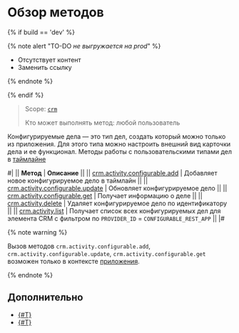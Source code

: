# Обзор методов

{% if build == 'dev' %}

{% note alert "TO-DO _не выгружается на prod_" %}

- Отсутствует контент
- Заменить ссылку

{% endnote %}

{% endif %}

> Scope: [`crm`](../../../../scopes/permissions.md)
>
> Кто может выполнять метод: любой пользователь

Конфигурируемые дела — это тип дел, создать который можно только из приложения. Для этого типа можно настроить внешний вид карточки дела и ее функционал. Методы работы с пользовательскими типами дел в [таймлайне](../../index.md)

#|
|| **Метод** | **Описание** ||
|| [crm.activity.configurable.add](./crm-activity-configurable-add.md) | Добавляет новое конфигурируемое дело в таймлайн ||
|| [crm.activity.configurable.update](./crm-activity-configurable-update.md) | Обновляет конфигурируемое дело ||
|| [crm.activity.configurable.get](./crm-activity-configurable-get.md) | Получает информацию о деле ||
|| [crm.activity.delete](../activity-base/crm-activity-delete.md) | Удаляет конфигурируемое дело по идентификатору ||
|| [crm.activity.list](../activity-base/crm-activity-list.md) | Получает список всех конфигурируемых дел для элемента CRM с фильтром по `PROVIDER_ID` = `CONFIGURABLE_REST_APP` ||
|#

{% note warning %}

Вызов методов `crm.activity.configurable.add`, `crm.activity.configurable.update`, `crm.activity.configurable.get` возможен только в контексте [приложения](https://helpdesk.bitrix24.ru/examples/app.zip).

{% endnote %}

## Дополнительно

- [{#T}](./structure/layout.md)
- [{#T}](./badges/index.md)
